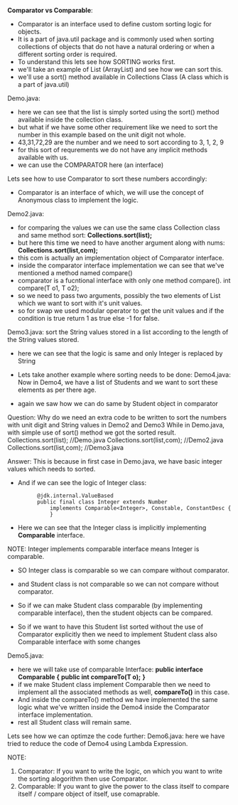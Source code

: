 __Comparator vs Comparable__: 
- Comparator is an interface used to define custom sorting logic for objects.
- It is a part of java.util package and is commonly used when sorting collections of objects that do not have a natural ordering 
    or when a different sorting order is required.
- To understand this lets see how SORTING works first.
- we'll take an example of List (ArrayList) and see how we can sort this.
- we'll use a sort() method available in Collections Class (A class which is a part of java.util)

Demo.java: 
- here we can see that the list is simply sorted using the sort() method available inside the collection class.
- but what if we have some other requirement like we need to sort the number in this example based on the unit digit not whole.
- 43,31,72,29 are the number and we need to sort according to 3, 1, 2, 9
- for this sort of requrements we do not have any implicit methods available with us.
- we can use the COMPARATOR here (an interface)

Lets see how to use Comparator to sort these numbers accordingly: 
- Comparator is an interface of which, we will use the concept of Anonymous class to implement the logic.

Demo2.java: 
- for comparing the values we can use the same class Collection class and same method sort: 
    __Collections.sort(list);__
- but here this time we need to have another argument along with nums:
    __Collections.sort(list,com);__
- this com is actually an implementation object of Comparator interface.
- inside the comparator interface implementation we can see that we've mentioned a method named compare()
- comparator is a fucntional interface with only one method compare().
    int compare(T o1, T o2);
- so we need to pass two arguments, possibly the two elements of List which we want to sort with it's unit values.
- so for swap we used modular operator to get the unit values and if the condition is true return 1 as true else -1 for false.





Demo3.java: sort the String values stored in a list according to the length of the String values stored.
- here we can see that the logic is same and only Integer is replaced by String


- Lets take another example where sorting needs to be done:
Demo4.java: Now in Demo4, we have a list of Students and we want to sort these elements as per there age.
- again we saw how we can do same by Student object in comparator


Question: Why do we need an extra code to be written to sort the numbers with unit digit and String values in Demo2 and Demo3
While in Demo.java, with simple use of sort() method we got the sorted result.
    Collections.sort(list);     //Demo.java
    Collections.sort(list,com); //Demo2.java
    Collections.sort(list,com); //Demo3.java

Answer: This is because in first case in Demo.java, we have basic integer values which needs to sorted.
- And if we can see the logic of Integer class: 

            @jdk.internal.ValueBased
            public final class Integer extends Number
                implements Comparable<Integer>, Constable, ConstantDesc {
                }
- Here we can see that the Integer class is implicitly implementing __Comparable__ interface.  

NOTE: Integer implements comparable interface means Integer is comparable. 
- SO Integer class is comparable so we can compare without comparator.
- and Student class is not comparable so we can not compare without comparator.
- So if we can make Student class comparable (by implementing comparable interface), then the student objects can be compared.

- So if we want to have this Student list sorted without the use of Comparator explicitly then we need to implement Student class also Comparable interface with some changes

Demo5.java: 
- here we will take use of comparable Interface: 
            __public interface Comparable<T> {__
                __public int compareTo(T o);__
            __}__
- if we make Student class implement Comparable then we need to implement all the associated methods as well, __compareTo()__ in this case.
- And inside the compareTo() method we have implemented the same logic what we've written inside the Demo4 inside the Comparator interface implementation.
- rest all Student class will remain same.


Lets see how we can optimze the code further: 
Demo6.java: here we have tried to reduce the code of Demo4 using Lambda Expression.


NOTE: 
1. Comparator: If you want to write the logic, on which you want to write the sorting alogorithm then use Comparator.
2. Comparable: If you want to give the power to the class itself to compare itself / compare object of itself, use comaprable.
